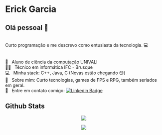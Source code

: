 #  Erick Garcia

## Olá pessoal 👋
<br/>Curto programação e me descrevo como entusiasta da tecnologia. :computer:
 
 <br/> :purple_heart: &nbsp; Aluno de ciência da computação UNIVALI
 <br/> 👨‍💻 &nbsp; Técnico em informática IFC - Brusque
 <br/> :computer: &nbsp; Minha stack: C++, Java, C (Novas estão chegando :smirk:) 
 <br/> 💬  &nbsp; Sobre mim: Curto tecnologias, games de FPS e RPG, também seriados em geral.
 <br/> :email: &nbsp; Entre em contato comigo: [![Linkedin Badge](https://img.shields.io/badge/-ErickGarcia-blue?style=flat-square&logo=Linkedin&logoColor=white&link=https://www.linkedin.com/in/daniel-santos-5b22ab188/)]()
  
## Github Stats

<p align="center">
  <img src="https://github-readme-stats.vercel.app/api?username=FrotosEG&show_icons=true&theme=tokyonight&count_private=true&hide=issues&card_width=500">
</p>

<p align="center">
  <img src="https://github-readme-stats.vercel.app/api/top-langs/?username=FrotosEG&theme=tokyonight&card_width=495">
</p>
